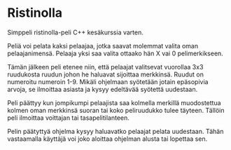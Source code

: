 # Ristinolla
Simppeli ristinolla-peli C++ kesäkurssia varten.

Peliä voi pelata kaksi pelaajaa, jotka saavat molemmat valita oman pelaajanimensä.
Pelaaja yksi saa valita ottaako hän X vai 0 pelimerkikseen.

Tämän jälkeen peli etenee niin, että pelaajat valitsevat vuorollaa 3x3 ruudukosta ruudun johon he haluavat sijoittaa merkkinsä.
Ruudut on numeroitu numeroin 1-9.
Mikäli ohjelmaan syötetään jotain epäsopivia arvoja, se ilmoittaa asiasta ja kysyy edeltävää syötettä uudestaan.

Peli päättyy kun jompikumpi pelaajista saa kolmella merkillä muodostettua kolmen oman merkkinsä suoran tai koko peliruudukko tulee täyteen.
Tällöin peli ilmoittaa voittajan tai tasapelitilanteen.

Pelin päätyttyä ohjelma kysyy haluavatko pelaajat pelata uudestaan.
Tähän vastaamalla käyttäjä voi joko aloittaa ohjelman alusta tai lopettaa sen.
